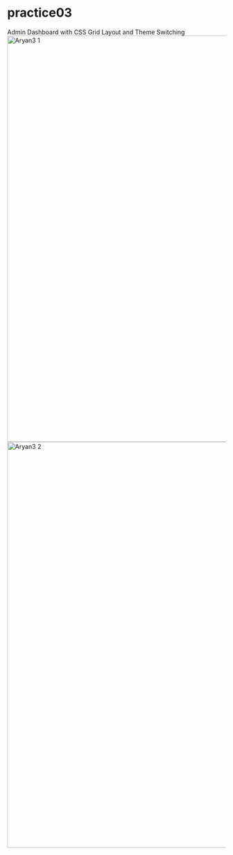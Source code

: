 # practice03
Admin Dashboard with CSS Grid Layout and Theme Switching
<img width="1919" height="935" alt="Aryan3 1" src="https://github.com/user-attachments/assets/0f0ba42a-d987-42b0-ad34-1e3e73f2bc06" />
<img width="1919" height="934" alt="Aryan3 2" src="https://github.com/user-attachments/assets/3a284c01-1853-4f56-96d2-88d0d3433017" />
